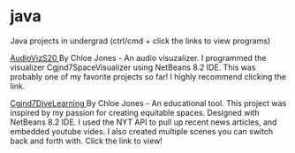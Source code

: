 # java
Java projects in undergrad (ctrl/cmd + click the links to view programs)

<a href="https://www.canva.com/design/DAEAywP2bK0/_0awqGsgOlEOOnmdZYqf-Q/view?utm_content=DAEAywP2bK0&utm_campaign=designshare&utm_medium=link&utm_source=publishsharelink"> AudioVizS20 </a> By Chloe Jones - An audio visuzalizer.
I programmed the visualizer Cgjnd7SpaceVisualizer using NetBeans 8.2 IDE. This was probably one of my favorite projects so far! I highly recommend clicking the link.

<a href="https://www.canva.com/design/DAEAzLEOsds/Pf4bLrIZMad6A23Y2Xy-Rg/view?utm_content=DAEAzLEOsds&utm_campaign=designshare&utm_medium=link&utm_source=homepage_design_menu"> Cgjnd7DiveLearning </a> By Chloe Jones - An educational tool. This project was inspired by my passion for creating equitable spaces. Designed with NetBeans 8.2 IDE. I used the NYT API to pull up recent news articles, and embedded youtube vides. I also created multiple scenes you can switch back and forth with. Click the link to view!
